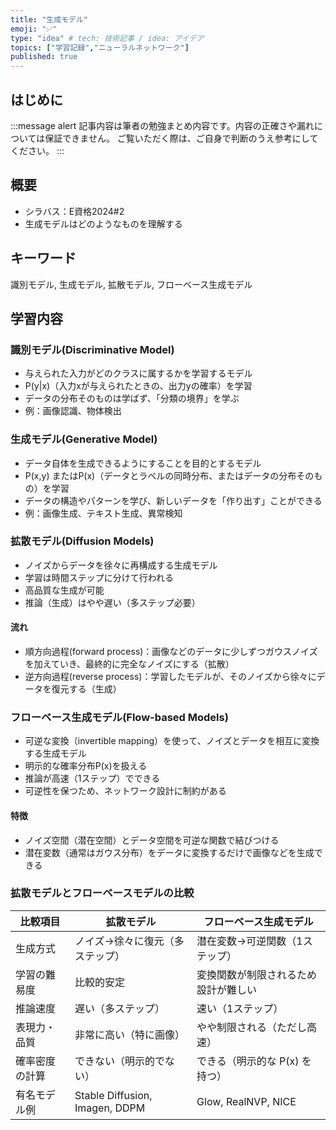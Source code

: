 ```yaml
---
title: "生成モデル"
emoji: "✅"
type: "idea" # tech: 技術記事 / idea: アイデア
topics: ["学習記録","ニューラルネットワーク"]
published: true
---
```


## はじめに
:::message alert
記事内容は筆者の勉強まとめ内容です。内容の正確さや漏れについては保証できません。
ご覧いただく際は、ご自身で判断のうえ参考にしてください。
:::


## 概要
- シラバス：E資格2024#2
- 生成モデルはどのようなものを理解する

## キーワード
識別モデル, 生成モデル, 拡散モデル, フローベース生成モデル

## 学習内容

### 識別モデル(Discriminative Model)
- 与えられた入力がどのクラスに属するかを学習するモデル
- P(y|x)（入力xが与えられたときの、出力yの確率）を学習
- データの分布そのものは学ばず、「分類の境界」を学ぶ
- 例：画像認識、物体検出

### 生成モデル(Generative Model)
- データ自体を生成できるようにすることを目的とするモデル
- P(x,y) またはP(x)（データとラベルの同時分布、またはデータの分布そのもの）を学習
- データの構造やパターンを学び、新しいデータを「作り出す」ことができる
- 例：画像生成、テキスト生成、異常検知

### 拡散モデル(Diffusion Models)
- ノイズからデータを徐々に再構成する生成モデル
- 学習は時間ステップに分けて行われる
- 高品質な生成が可能
- 推論（生成）はやや遅い（多ステップ必要）

#### 流れ
- 順方向過程(forward process)：画像などのデータに少しずつガウスノイズを加えていき、最終的に完全なノイズにする（拡散）
- 逆方向過程(reverse process)：学習したモデルが、そのノイズから徐々にデータを復元する（生成）

### フローベース生成モデル(Flow-based Models)
- 可逆な変換（invertible mapping）を使って、ノイズとデータを相互に変換する生成モデル
- 明示的な確率分布P(x)を扱える
- 推論が高速（1ステップ）でできる
- 可逆性を保つため、ネットワーク設計に制約がある

#### 特徴
- ノイズ空間（潜在空間）とデータ空間を可逆な関数で結びつける
- 潜在変数（通常はガウス分布）をデータに変換するだけで画像などを生成できる

### 拡散モデルとフローベースモデルの比較
| 比較項目    | 拡散モデル                          | フローベース生成モデル         |
| ------- | ------------------------------ | ------------------- |
| 生成方式    | ノイズ→徐々に復元（多ステップ）               | 潜在変数→可逆関数（1ステップ）    |
| 学習の難易度  | 比較的安定                          | 変換関数が制限されるため設計が難しい  |
| 推論速度    | 遅い（多ステップ）                      | 速い（1ステップ）           |
| 表現力・品質  | 非常に高い（特に画像）                    | やや制限される（ただし高速）      |
| 確率密度の計算 | できない（明示的でない）                   | できる（明示的な P(x) を持つ）  |
| 有名モデル例  | Stable Diffusion, Imagen, DDPM | Glow, RealNVP, NICE |
